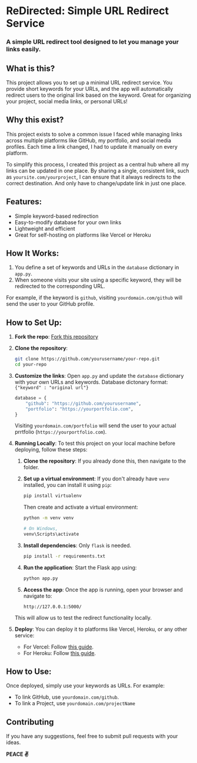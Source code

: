 # ReDirected: Simple URL Redirect Service

### A simple URL redirect tool designed to let you manage your links easily.

## What is this?

This project allows you to set up a minimal URL redirect service. You provide short keywords for your URLs, and the app will automatically redirect users to the original link based on the keyword. Great for organizing your project, social media links, or personal URLs!


## Why this exist?

This project exists to solve a common issue I faced while managing links across multiple platforms like GitHub, my portfolio, and social media profiles. Each time a link changed, I had to update it manually on every platform.

To simplify this process, I created this project as a central hub where all my links can be updated in one place. By sharing a single, consistent link, such as `yoursite.com/yourproject`, I can ensure that it always redirects to the correct destination. And only have to change/update link in just one place.


## Features:
- Simple keyword-based redirection
- Easy-to-modify database for your own links
- Lightweight and efficient
- Great for self-hosting on platforms like Vercel or Heroku

## How It Works:

1. You define a set of keywords and URLs in the `database` dictionary in `app.py`.
2. When someone visits your site using a specific keyword, they will be redirected to the corresponding URL.

For example, if the keyword is `github`, visiting `yourdomain.com/github` will send the user to your GitHub profile.

## How to Set Up:

1. **Fork the repo**: [Fork this repository](https://github.com/your-repo-link)
2. **Clone the repository**:
    ```bash
    git clone https://github.com/yourusername/your-repo.git
    cd your-repo
    ```

3. **Customize the links**: Open `app.py` and update the `database` dictionary with your own URLs and keywords. Database dictonary format: `{"keyword" : "original url"}`
    ```python
    database = {
        "github": "https://github.com/yourusername",
        "portfolio": "https://yourportfolio.com",
    }
    ```
    Visiting `yourdomain.com/portfolio` will send the user to your actual prrtfolio (`https://yourportfolio.com`).

4. **Running Locally**: To test this project on your local machine before deploying, follow these steps:

    1. **Clone the repository**: If you already done this, then navigate to the folder. 

    2. **Set up a virtual environment**: If you don't already have `venv` installed, you can install it using `pip`:
        ```bash
        pip install virtualenv
        ```
        Then create and activate a virtual environment:
        ```bash
        python -m venv venv

        # On Windows,
        venv\Scripts\activate
        ```

    3. **Install dependencies**: Only `flask` is needed. 
        ```bash
        pip install -r requirements.txt
        ```

    4. **Run the application**: Start the Flask app using:
        ```bash
        python app.py
        ```

    5. **Access the app**: Once the app is running, open your browser and navigate to:
        ```
        http://127.0.0.1:5000/
        ```

    This will allow us to test the redirect functionality locally.

5. **Deploy**: You can deploy it to platforms like Vercel, Heroku, or any other service:
    - For Vercel: Follow [this guide](https://vercel.com/docs/cli).
    - For Heroku: Follow [this guide](https://devcenter.heroku.com/articles/getting-started-with-python).

## How to Use:

Once deployed, simply use your keywords as URLs. For example:
- To link GitHub, use `yourdomain.com/github`.
- To link a Project, use `yourdomain.com/projectName` 

## Contributing

If you have any suggestions, feel free to submit pull requests with your ideas.

**PEACE ✌️**
